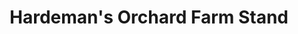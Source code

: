 ---
title: "Hardeman's Orchard Farm Stand"
url: /red-hook/hardemans-orchard-farm-stand/
shop: Hofladen
---